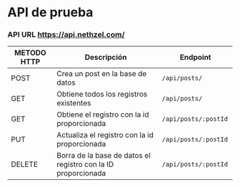
# API de prueba

### API URL https://api.nethzel.com/ ###

| METODO HTTP | Descripción                                                    | Endpoint               |
| ------------ | ------------------------------------------------------------  | ---------------------- |
| POST         | Crea un post en la base de datos                              | ` /api/posts/ `        |
| GET          | Obtiene todos los registros existentes                        | ` /api/posts/ `        |
| GET          | Obtiene el registro con la id proporcionada                   | `/api/posts/:postId`  |
| PUT          | Actualiza el registro con la id proporcionada                 | `/api/posts/:postId ` |
| DELETE       | Borra de la base de datos el registro con la ID proporcionada | `/api/posts/:postId ` |
